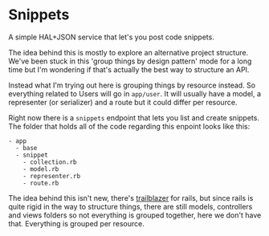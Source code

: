 Snippets
========

A simple HAL+JSON service that let's you post code snippets.

The idea behind this is mostly to explore an alternative project structure.
We've been stuck in this 'group things by design pattern' mode for a long time
but I'm wondering if that's actually the best way to structure an API.

Instead what I'm trying out here is grouping things by resource instead. So
everything related to Users will go in `app/user`. It will usually have a
model, a representer (or serializer) and a route but it could differ per
resource.

Right now there is a `snippets` endpoint that lets you list and create snippets.
The folder that holds all of the code regarding this enpoint looks like this:
```
- app
  - base
  - snippet
    - collection.rb
    - model.rb
    - representer.rb
    - route.rb
```

The idea behind this isn't new, there's [trailblazer](http://trailblazer.org)
for rails, but since rails is quite rigid in the way to structure things, there
are still models, controllers and views folders so not everything is grouped
together, here we don't have that. Everything is grouped per resource.
